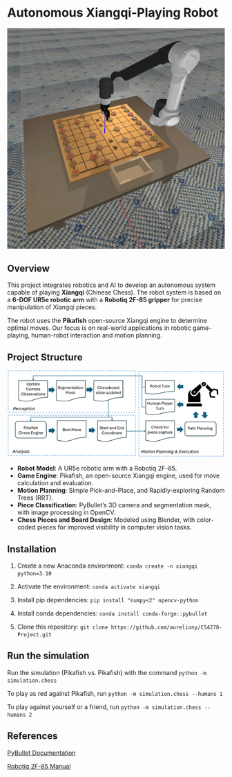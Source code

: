 # Autonomous Xiangqi-Playing Robot

![PyBullet Simulation](imgs/simulation.png)

## Overview

This project integrates robotics and AI to develop an autonomous system capable of playing **Xiangqi** (Chinese Chess). The robot system is based on a **6-DOF UR5e robotic arm** with a **Robotiq 2F-85 gripper** for precise manipulation of Xiangqi pieces.

The robot uses the **Pikafish** open-source Xiangqi engine to determine optimal moves. Our focus is on real-world applications in robotic game-playing, human-robot interaction and motion planning.

## Project Structure

![Project Structure](imgs/project_structure.png)

- **Robot Model**: A UR5e robotic arm with a Robotiq 2F-85.
- **Game Engine**: Pikafish, an open-source Xiangqi engine, used for move calculation and evaluation.
- **Motion Planning**: Simple Pick-and-Place, and Rapidly-exploring Random Trees (RRT).
- **Piece Classification**: PyBullet’s 3D camera and segmentation mask, with image processing in OpenCV.
- **Chess Pieces and Board Design**: Modeled using Blender, with color-coded pieces for improved visibility in computer vision tasks.

## Installation

1. Create a new Anaconda environment: `conda create -n xiangqi python=3.10`

1. Activate the environment: `conda activate xiangqi`

1. Install pip dependencies: `pip install "numpy<2" opencv-python`

1. Install conda dependencies: `conda install conda-forge::pybullet`

1. Clone this repository: `git clone https://github.com/aureliony/CS4278-Project.git`

## Run the simulation

Run the simulation (Pikafish vs. Pikafish) with the command `python -m simulation.chess`

To play as red against Pikafish, run `python -m simulation.chess --humans 1`

To play against yourself or a friend, run `python -m simulation.chess --humans 2`

## References

[PyBullet Documentation](https://pybullet.org/wordpress/index.php/forum-2/)

[Robotiq 2F-85 Manual](https://assets.robotiq.com/website-assets/support_documents/document/2F-85_2F-140_Instruction_Manual_e-Series_PDF_20190206.pdf)
